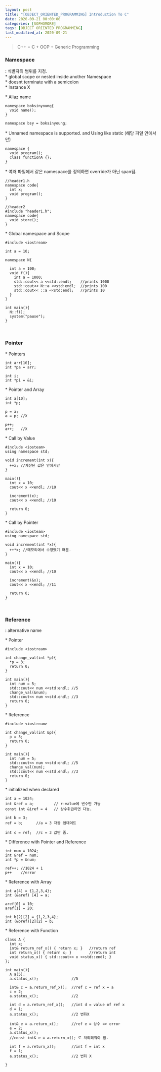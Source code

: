 ```yaml
---
layout: post
title: "[OBJECT_ORIENTED_PROGRAMMING] Introduction To C"
date: 2020-09-21 00:00:00
categories: [SOPHOMORE]
tags: [OBJECT_ORIENTED_PROGRAMMING]
last_modified_at: 2020-09-21
---
```


> C++ = C + OOP + Generic Programming

### Namespace

<p>
: 식별자의 범위를 지정.
<br>* global scope or nested inside another Namespace
<br>* doesnt terminate with a semicolon
<br>* Instance X
</p>

<p>* Aliaz name</p>

```{.cpp}
namespace boksinyoung{
  void name();
}

namespace bsy = boksinyoung;
```

<p>
* Unnamed namespace is supported. and Using like static (해당 파일 안에서만)
</p>

```{.cpp}
namespace {
  void program();
  class functionA {};
}
```

<p>
* 여러 파일에서 같은 namespace를 정의하면 override가 아닌 span됨.
</p>

```{.cpp}
//header1.h
namespace code{
  int x;
  void program();
}

//header2
#include "header1.h";
namespace code{
  void store();
}
```

<p>
* Global namespace and Scope
</p>

```{.cpp}
#include <iostream>

int a = 10;

namespace N{

  int a = 100;
  void f(){
    int a = 1000;
    std::cout<< a <<std::endl;    //prints 1000
    std::cout<< N::a <<std:endl;  //prints 100
    std::cout<< ::a <<std:endl;   //prints 10
  }
}

int main(){
  N::f();
  system("pause");
}

```

<br>

### Pointer

<p>* Pointers</p>

```{.cpp}
int arr[10];
int *pa = arr;

int i;
int *pi = &i;
```

<p>* Pointer and Array</p>

```{.cpp}
int a[10];
int *p;

p = a;
a = p; //X

p++;
a++;   //X
```

<p>* Call by Value</p>

```{.cpp}
#include <iosteam>
using namespace std;

void increment(int x){
  ++x; //계산된 값은 안에서만
}

main(){
  int x = 10;
  cout<< x <<endl; //10

  increment(x);
  cout<< x <<endl; //10

  return 0;
}
```

<p>* Call by Pointer</p>

```{.cpp}
#include <iosteam>
using namespace std;

void increment(int *x){
  ++*x; //메모리에서 수정했기 때문.
}

main(){
  int x = 10;
  cout<< x <<endl; //10

  increment(&x);
  cout<< x <<endl; //11

  return 0;
}
```

<br>

### Reference

<p>: alternative name</p>

<p>* Pointer</p>

```{.cpp}
#include <iostream>

int change_val(int *p){
  *p = 3;
  return 0;
}

int main(){
  int num = 5;
  std::cout<< num <<std:endl; //5
  change_val(&num);
  std::cout<< num <<std.endl; //3
  return 0;
}
```

<p>* Reference</p>

```{.cpp}
#include <iostream>

int change_val(int &p){
  p = 3;
  return 0;
}

int main(){
  int num = 5;
  std::cout<< num <<std:endl; //5
  change_val(num);
  std::cout<< num <<std.endl; //3
  return 0;
}
```

<p>
* initialized when declared
</p>

```{.cpp}
int a = 1024;
int &ref = a;         // r-value에 변수만 가능
const int &iref = 4   // 상수취급하면 다능.

int b = 3;
ref = b;      //a = 3 자동 업데이트

int c = ref;  //c = 3 값만 줌.
```

<p>* Difference with Pointer and Reference</p>

```{.cpp}
int num = 1024;
int &ref = num;
int *p = &num;

ref++; //1024 + 1
p++    //error
```

<p>* Reference with Array</p>

```{.cpp}
int a[4] = {1,2,3,4};
int (&aref) [4] = a;

aref[0] = 10;
aref[1] = 20;

int b[2][2] = {1,2,3,4};
int (&bref)[2][2] = b;
```

<p>* Reference with Function</p>

```{.cpp}
class A {
  int x;
  int& return_ref_x() { return x; }   //return ref
  int return_x() { return x; }        //return int
  void status_x() { std::cout<< x <<std::endl; }
};

int main(){
  A a(5);
  a.status_x();               //5

  int& c = a.return_ref_x();  //ref c = ref x = a
  c = 2;
  a.status_x();               //2

  int d = a.return_ref_x();   //int d = value of ref x
  d = 1;
  a.status_x();               //2 변화X

  int& e = a.return_x();      //ref e = 상수 => error
  e = 2;
  a.status_x();
  //const int& e = a.return_x(); 로 처리해줘야 함.

  int f = a.return_x();       //int f = int x
  f = 1;
  a.status_x();               //2 변화 X

}
```

<br>
<br>



